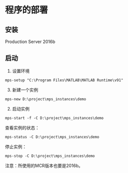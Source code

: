 # 程序的部署

## 安装 
Production Server 2016b


## 启动
1. 设置环境
```shell
mps-setup "C:\Program Files\MATLAB\MATLAB Runtime\v91"
```

3. 新建一个实例
```shell
mps-new D:\project\mps_instances\demo
```

2. 启动实例
```shell
mps-start -f -C D:\project\mps_instances\demo
```
查看实例的状态：
```shell
mps-status -C D:\project\mps_instances\demo
```

停止实例：
```shell
mps-stop -C D:\project\mps_instances\demo
```

注意：所使用的MCR版本也要是2016b。